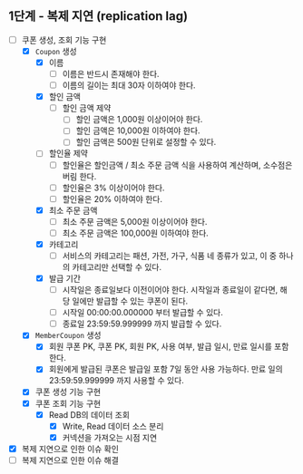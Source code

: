 ## 1단계 - 복제 지연 (replication lag)

- [ ] 쿠폰 생성, 조회 기능 구현
  - [x] `Coupon` 생성
    - [x] 이름
      - [ ] 이름은 반드시 존재해야 한다.
      - [ ] 이름의 길이는 최대 30자 이하여야 한다.
    - [x] 할인 금액
      - [ ] 할인 금액 제약
        - [ ] 할인 금액은 1,000원 이상이어야 한다.
        - [ ] 할인 금액은 10,000원 이하여야 한다.
        - [ ] 할인 금액은 500원 단위로 설정할 수 있다.
    - [ ] 할인율 제약
      - [ ] 할인율은 할인금액 / 최소 주문 금액 식을 사용하여 계산하며, 소수점은 버림 한다.
      - [ ] 할인율은 3% 이상이어야 한다.
      - [ ] 할인율은 20% 이하여야 한다.
    - [x] 최소 주문 금액
      - [ ] 최소 주문 금액은 5,000원 이상이어야 한다.
      - [ ] 최소 주문 금액은 100,000원 이하여야 한다.
    - [x] 카테고리
      - [ ] 서비스의 카테고리는 패션, 가전, 가구, 식품 네 종류가 있고, 이 중 하나의 카테고리만 선택할 수 있다.
    - [x] 발급 기간
      - [ ] 시작일은 종료일보다 이전이어야 한다. 시작일과 종료일이 같다면, 해당 일에만 발급할 수 있는 쿠폰이 된다.
      - [ ] 시작일 00:00:00.000000 부터 발급할 수 있다.
      - [ ] 종료일 23:59:59.999999 까지 발급할 수 있다.
  - [x] `MemberCoupon` 생성
    - [x] 회원 쿠폰 PK, 쿠폰 PK, 회원 PK, 사용 여부, 발급 일시, 만료 일시를 포함한다.
    - [x] 회원에게 발급된 쿠폰은 발급일 포함 7일 동안 사용 가능하다. 만료 일의 23:59:59.999999 까지 사용할 수 있다.
  - [x] 쿠폰 생성 기능 구현
  - [x] 쿠폰 조회 기능 구현
    - [x] Read DB의 데이터 조회
      - [x] Write, Read 데이터 소스 분리
      - [x] 커넥션을 가져오는 시점 지연
- [x] 복제 지연으로 인한 이슈 확인
- [ ] 복제 지연으로 인한 이슈 해결
